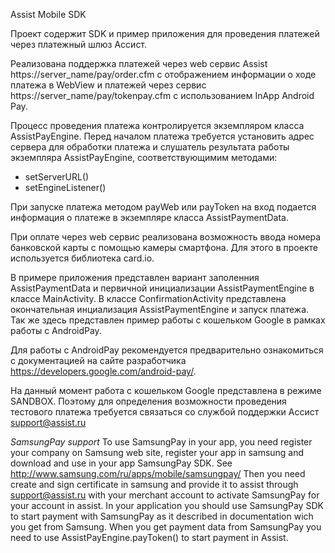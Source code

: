 Assist Mobile SDK

Проект содержит SDK и пример приложения для проведения платежей через платежный шлюз Ассист.

Реализована поддержка платежей через web сервис Assist https://server_name/pay/order.cfm 
с отображением информации о ходе платежа в WebView и платежей через сервис https://server_name/pay/tokenpay.cfm
с использованием InApp Android Pay.

Процесс проведения платежа контролируется экземпляром класса AssistPayEngine.
Перед началом платежа требуется установить адрес сервера для обработки платежа и
слушатель результата работы экземпляра AssistPayEngine, соответствующимим методами:
 - setServerURL()
 - setEngineListener()

При запуске платежа методом payWeb или payToken на вход подается информация о платеже в экземпляре класса AssistPaymentData.

При оплате через web сервис реализована возможность ввода номера банковской карты с помощью камеры смартфона.
Для этого в проекте используется библиотека card.io.

В примере приложения представлен вариант заполенния AssistPaymentData и 
первичной инициализации AssistPaymentEngine в классе MainActivity.
В класcе ConfirmationActivity представлена окончательная инциализация AssistPaymentEngine и запуск платежа.
Так же здесь представлен пример работы с кошельком Google в рамках работы с AndroidPay.

Для работы с AndroidPay рекомендуется предварительно ознакомиться с документацией на сайте разработчика
https://developers.google.com/android-pay/.

На данный момент работа с кошельком Google представлена в режиме SANDBOX.
Поэтому для определения возможности проведения тестового платежа требуется связаться
со службой поддержки Ассист support@assist.ru

*SamsungPay support*
To use SamsungPay in your app, you need register your company on Samsung web site, register your app in samsung and download and use in your app SamsungPay SDK. See http://www.samsung.com/ru/apps/mobile/samsungpay/
Then you need create and sign certificate in samsung and provide it to assist through support@assist.ru with your merchant account to activate SamsungPay for your account in assist.
In your application you should use SamsungPay SDK to start payment with SamsungPay as it described in documentation wich you get from Samsung.
When you get payment data from SamsungPay you need to use AssistPayEngine.payToken() to start payment in Assist.
